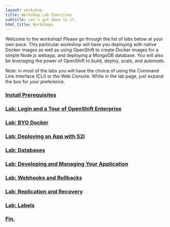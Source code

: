 ```yaml
---
layout: workshop
title: Workshop Lab Exercises
subtitle: Let's get down to it.
html_title: Workshops
---
```


Welcome to the workshop!  Please go through the list of labs below at your own pace.  This particular workshop will have you deploying with native Docker images as well as using OpenShift to create Docker images for a simple Node.js webapp, and deploying a MongoDB database.  You will also be leveraging the power of OpenShift to build, deploy, scale, and automate.

<i class="fa fa-info-circle"></i> Note: in most of the labs you will have the choice of using the Command Line Interface (CLI) or the Web Console.  While in the lab page, just expand the box for your preference.

### [Install Prerequisites](workshop-prerequisites.html)

### [Lab: Login and a Tour of OpenShift Enterprise](workshop-lab1-welcome.html)

### [Lab: BYO Docker](workshop-lab2-byodocker.html)

### [Lab: Deploying an App with S2I](workshop-lab3-s2inodejs.html)

### [Lab: Databases](workshop-lab4-databases.html)

### [Lab: Developing and Managing Your Application](workshop-lab5-devmanage.html)

### [Lab: Webhooks and Rollbacks](workshop-lab6-rollbacks.html)

### [Lab: Replication and Recovery](workshop-lab7-replicationrecovery.html)

### [Lab: Labels](workshop-lab8-labels.html)

### [Fin.](workshop-finally.html)


<!--

### [Lab: Working with Storage](workshop-lab-storage.html)

### [Lab: Keep it Secret, Keep it Safe](workshop-secrets.html)

### [Lab: CI | CD Pipelines](workshop-lab-cicd.html)

### [Lab: Blue | Green Deployment](workshop-lab-bluegreen.html)

### [Lab: xPaaS on OpenShift](workshop-lab-xpaas.html)

### [Lab: Operations](workshop-lab-ops.html)

### [Lab: Operations](workshop-lab-nodeselectors.html)

-->
